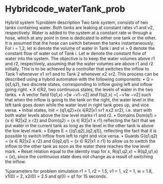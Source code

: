 # Hybridcode_waterTank_prob
Hybrid system
%problem description
 Two tank system, consists of two tanks containing water. Both tanks are
leaking at constant rates v1 and v2, respectively. Water is added to the system at a constant rate w through
a hose, which at any point in time is dedicated to either one tank or the other. It is assumed that the hose
can switch between the tanks instantaneously. For i = 1,2, let xi denote the volume of water in Tank i and
vi > 0 denote the constant flow of water out of Tank i. Let w denote the constant flow of water into the
system. The objective is to keep the water volumes above r1 and r2, respectively, assuming that the water
volumes are above r1 and r2 initially. This is to be achieved by a controller that switches the inflow to Tank
1 whenever x1 ≤r1 and to Tank 2 whenever x2 ≤r2.
This process can be described using a hybrid automaton with the following components:
• Q = {q1,q2}, two discrete states, corresponding to inflow going left and inflow going right.
• X ∈R2, two continuous states, the levels of water in the two tanks.
• A vector field f(q1,x) =[w −v1−v2]
and f(q2,x) =[ −v1w −v2]
such that when the inflow is going to the
tank on the right, the water level in the left tank goes down while the water level in right tank goes
up, and vice versa.
• Initial states, Init = {q1,q2}×{x ∈R2|x1 ≥r1 ∧x2 ≥r2}, i.e. start with both water levels above the
low level marks r1 and r2.
• Domains Dom(q1) = {x ∈ R2|x2 ≥ r2} and Dom(q2) = {x ∈ R2|x1 ≥ r1} reflecting the fact that we
put water in the current tank as long as the level in the other tank is above the low level mark.
• Edges E = {(q1,q2),(q2,q1)}, reflecting the fact that it is possible to switch inflow from left to right
and vice versa.
• Guards G(q1,q2) = {x ∈ R2|x2 ≤ r2} and G(q2,q1) = {x ∈ R2|x1 ≤ r1} to allow us to switch the
inflow to the other tank as soon as the water there reaches the low level mark.
• Reset relation equal to the identity map for x, R(q1,q2,x) = R(q2,q1,x) = {x}, since the continuous
state does not change as a result of switching the inflow.

%parameters for problem simulation
r1 = 1, r2 = 1.5, v1 = 1, v2 = 1, w = 1.8, x1(0) = 2, x2(0) = 2.5 and q(0) = q1
for 15 seconds.
